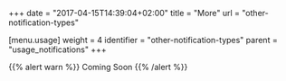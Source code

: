 +++
date = "2017-04-15T14:39:04+02:00"
title = "More"
url = "other-notification-types"

[menu.usage]
  weight = 4
  identifier = "other-notification-types"
  parent = "usage_notifications"
+++

{{% alert warn %}}
Coming Soon
{{% /alert %}}
